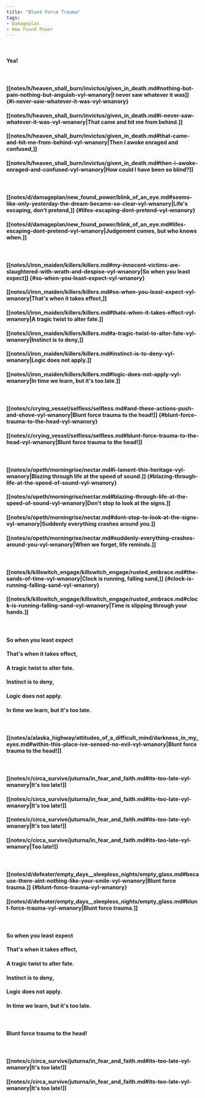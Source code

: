 ```yaml
---
title: "Blunt Force Trauma"
tags:
- Damageplan
- New Found Power
---
```

&nbsp;
#### Yea!
&nbsp;
#### [[notes/h/heaven_shall_burn/invictus/given_in_death.md#nothing-but-pain-nothing-but-anguish-vyl-wnanory|I never saw whatever it was]] {#i-never-saw-whatever-it-was-vyl-wnanory}
#### [[notes/h/heaven_shall_burn/invictus/given_in_death.md#i-never-saw-whatever-it-was-vyl-wnanory|That came and hit me from behind.]]
#### [[notes/h/heaven_shall_burn/invictus/given_in_death.md#that-came-and-hit-me-from-behind-vyl-wnanory|Then I awoke enraged and confused,]]
#### [[notes/h/heaven_shall_burn/invictus/given_in_death.md#then-i-awoke-enraged-and-confused-vyl-wnanory|How could I have been so blind?]]
&nbsp;
#### [[notes/d/damageplan/new_found_power/blink_of_an_eye.md#seems-like-only-yesterday-the-dream-became-so-clear-vyl-wnanory|Life's escaping, don't pretend,]] {#lifes-escaping-dont-pretend-vyl-wnanory}
#### [[notes/d/damageplan/new_found_power/blink_of_an_eye.md#lifes-escaping-dont-pretend-vyl-wnanory|Judgement comes, but who knows when.]]
&nbsp;
#### [[notes/i/iron_maiden/killers/killers.md#my-innocent-victims-are-slaughtered-with-wrath-and-despise-vyl-wnanory|So when you least expect]] {#so-when-you-least-expect-vyl-wnanory}
#### [[notes/i/iron_maiden/killers/killers.md#so-when-you-least-expect-vyl-wnanory|That's when it takes effect,]]
#### [[notes/i/iron_maiden/killers/killers.md#thats-when-it-takes-effect-vyl-wnanory|A tragic twist to alter fate.]]
#### [[notes/i/iron_maiden/killers/killers.md#a-tragic-twist-to-alter-fate-vyl-wnanory|Instinct is to deny,]]
#### [[notes/i/iron_maiden/killers/killers.md#instinct-is-to-deny-vyl-wnanory|Logic does not apply.]]
#### [[notes/i/iron_maiden/killers/killers.md#logic-does-not-apply-vyl-wnanory|In time we learn, but it's too late.]]
&nbsp;
#### [[notes/c/crying_vessel/selfless/selfless.md#and-these-actions-push-and-shove-vyl-wnanory|Blunt force trauma to the head!]] {#blunt-force-trauma-to-the-head-vyl-wnanory}
#### [[notes/c/crying_vessel/selfless/selfless.md#blunt-force-trauma-to-the-head-vyl-wnanory|Blunt force trauma to the head!]]
&nbsp;
#### [[notes/o/opeth/morningrise/nectar.md#i-lament-this-heritage-vyl-wnanory|Blazing through life at the speed of sound.]] {#blazing-through-life-at-the-speed-of-sound-vyl-wnanory}
#### [[notes/o/opeth/morningrise/nectar.md#blazing-through-life-at-the-speed-of-sound-vyl-wnanory|Don't stop to look at the signs.]]
#### [[notes/o/opeth/morningrise/nectar.md#dont-stop-to-look-at-the-signs-vyl-wnanory|Suddenly everything crashes around you.]]
#### [[notes/o/opeth/morningrise/nectar.md#suddenly-everything-crashes-around-you-vyl-wnanory|When we forget, life reminds.]]
&nbsp;
#### [[notes/k/killswitch_engage/killswitch_engage/rusted_embrace.md#the-sands-of-time-vyl-wnanory|Clock is running, falling sand,]] {#clock-is-running-falling-sand-vyl-wnanory}
#### [[notes/k/killswitch_engage/killswitch_engage/rusted_embrace.md#clock-is-running-falling-sand-vyl-wnanory|Time is slipping through your hands.]]
&nbsp;
#### So when you least expect
#### That's when it takes effect,
#### A tragic twist to alter fate.
#### Instinct is to deny,
#### Logic does not apply.
#### In time we learn, but it's too late.
&nbsp;
#### [[notes/a/alaska_highway/attitudes_of_a_difficult_mind/darkness_in_my_eyes.md#within-this-place-ive-sensed-no-evil-vyl-wnanory|Blunt force trauma to the head!]]
&nbsp;
#### [[notes/c/circa_survive/juturna/in_fear_and_faith.md#its-too-late-vyl-wnanory|It's too late!]]
#### [[notes/c/circa_survive/juturna/in_fear_and_faith.md#its-too-late-vyl-wnanory|It's too late!]]
#### [[notes/c/circa_survive/juturna/in_fear_and_faith.md#its-too-late-vyl-wnanory|It's too late!]]
#### [[notes/c/circa_survive/juturna/in_fear_and_faith.md#its-too-late-vyl-wnanory|Too late!]]
&nbsp;
#### [[notes/d/defeater/empty_days__sleepless_nights/empty_glass.md#because-there-aint-nothing-like-your-smile-vyl-wnanory|Blunt force trauma.]] {#blunt-force-trauma-vyl-wnanory}
#### [[notes/d/defeater/empty_days__sleepless_nights/empty_glass.md#blunt-force-trauma-vyl-wnanory|Blunt force trauma.]]
&nbsp;
#### So when you least expect
#### That's when it takes effect,
#### A tragic twist to alter fate.
#### Instinct is to deny,
#### Logic does not apply.
#### In time we learn, but it's too late.
&nbsp;
#### Blunt force trauma to the head!
&nbsp;
#### [[notes/c/circa_survive/juturna/in_fear_and_faith.md#its-too-late-vyl-wnanory|It's too late!]]
#### [[notes/c/circa_survive/juturna/in_fear_and_faith.md#its-too-late-vyl-wnanory|It's too late!]]
